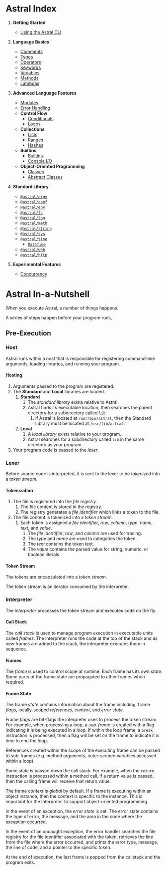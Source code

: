 # Astral Index

1. **Getting Started**
   - [Using the Astral CLI](cli.md)

2. **Language Basics**
   - [Comments](comments.md)
   - [Types](types.md)
   - [Operators](operators.md)
   - [Keywords](keywords.md)
   - [Variables](variables.md)
   - [Methods](methods.md)
   - [Lambdas](lambdas.md)

3. **Advanced Language Features**
   - [Modules](modules.md)
   - [Error Handling](error_handling.md)
   - **Control Flow**
     - [Conditionals](conditionals.md)
     - [Loops](loops.md)
   - **Collections**
     - [Lists](lists.md)
     - [Ranges](ranges.md)
     - [Hashes](hashes.md)
   - **Builtins**
     - [Builtins](builtins.md)
     - [Console I/O](console_io.md)
   - **Object-Oriented Programming**
     - [Classes](classes.md)
     - [Abstract Classes](abstract_classes.md)

4. **Standard Library**
   - [`@astral/argv`](lib/argv.md)
   - [`@astral/conf`](lib/conf.md)
   - [`@astral/env`](lib/env.md)
   - [`@astral/fs`](lib/fs.md)
   - [`@astral/log`](lib/log.md)
   - [`@astral/math`](lib/math.md)
   - [`@astral/string`](lib/string.md)
   - [`@astral/sys`](lib/sys.md)
   - [`@astral/time`](lib/time.md)
     - [`DateTime`](lib/datetime.md)
   - [`@astral/web`](lib/web.md)
   - [`@astral/http`](lib/http.md)

5. **Experimental Features**
   - [Concurrency](concurrency.md)

# Astral In-a-Nutshell

When you execute Astral, a number of things happens.

A series of steps happen before your program runs, 

## Pre-Execution

### Host

Astral runs within a *host* that is responsible for registering command-line arguments, loading libraries, and running your program.

#### Hosting

1. Arguments passed to the program are registered.
2. The **Standard** and **Local** libraries are loaded.
    1. **Standard**
        1. The *standard library* exists relative to Astral.
        2. Astral finds its executable location, then searches the parent directory for a subdirectory called `lib`.
            1. If Astral is located at `/usr/bin/astral`, then the Standard Library must be located at `/usr/lib/astral`.
    2. **Local**
        1. A *local library* exists relative to your program.
        2. Astral searches for a subdirectory called `lib` in the same directory as your program.
3. Your program code is passed to the *lexer*.

### Lexer

Before source code is interpreted, it is sent to the lexer to be *tokenized* into a *token stream*.

#### Tokenization

1. The file is registered into the *file registry*.
    1. The file content is stored in the registry.
    2. The registry generates a *file identifier* which links a token to the file.
2. The file content is tokenized into a *token stream*.
    1. Each token is assigned a *file identifier*, *row*, *column*, *type*, *name*, *text*, and *value*.
        1. The *file identifier*, *row*, and *column* are used for tracing.
        2. The *type* and *name* are used to categories the token.
        3. The *text* contains the token text.
        4. The *value* contains the parsed value for string, numeric, or boolean literals.

#### Token Stream

The tokens are encapsulated into a *token stream*.

The token stream is an iterator consumed by the interpreter.

### Interpreter

The *interpreter* processes the token stream and executes code on the fly.

#### Call Stack

The *call stack* is used to manage program execution in executable units called *frames*. The interpreter runs the code at the top of the stack and as new frames are added to the stack, the interpreter executes them in sequence.

#### Frames

The *frame* is used to control scope at runtime. Each frame has its own *state*. Some parts of the frame state are propagated to other frames when required.

#### Frame State

The frame *state* contains information about the frame including, frame *flags*, locally-scoped *references*, *context*, and *error state*.

Frame *flags* are bit-flags the interpreter uses to process the token stream. For example, when processing a loop, a *sub-frame* is created with a flag indicating it is being executed in a loop. If within the loop frame, a `break` instruction is processed, then a flag will be set on the frame to indicate it is time to end the loop. 

References created within the scope of the executing frame can be passed to sub-frames (e.g. method arguments, outer-scoped variables accessed within a loop).

Some state is passed down the call stack. For example, when the `return` instruction is processed within a method call, if a return value is passed, then the calling frame will receive that return value.

The frame *context* is *global* by default. If a frame is executing within an object instance, then the context is specific to the instance. This is important for the interpreter to support object-oriented programming.

In the event of an exception, the *error state* is set. The error state contains the type of error, the message, and the area in the code where the exception occurred. 

In the event of an uncaught exception, the error handler searches the file registry for the file identifier associated with the token, retrieves the line from the file where the error occurred, and prints the error type, message, the line of code, and a pointer to the specific token.

At the end of execution, the last frame is popped from the callstack and the program exits.